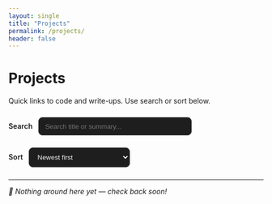 ```yaml
---
layout: single
title: "Projects"
permalink: /projects/
header: false
---
```


# Projects

Quick links to code and write-ups. Use search or sort below.

<div style="margin:1.5rem 0;">
  <label for="proj-search" style="font-weight:600; margin-right:.5rem;">Search</label>
  <input type="text" id="proj-search" placeholder="Search title or summary..."
    style="width:60%; padding:.6rem .75rem; border-radius:.5rem; border:1px solid #444;
           background-color:#1e1e1e; color:#f5f5f5; font-weight:500;">
</div>

<div style="margin:1.5rem 0;">
  <label for="proj-sort" style="font-weight:600; margin-right:.5rem;">Sort</label>
  <select id="proj-sort"
    style="width:200px; padding:.6rem .75rem; border-radius:.5rem; border:1px solid #444;
           background-color:#1e1e1e; color:#f5f5f5; font-weight:500;">
    <option value="new">Newest first</option>
    <option value="old">Oldest first</option>
  </select>
</div>

---

<!-- Add project entries below as simple bullets for now.
     When you add one, format the date as dd/mm/yyyy in the text. -->

_🚧 Nothing around here yet — check back soon!_  

<!-- Example (uncomment and edit when ready):
### Battery Sim
📅 01/02/2025  
Code: https://github.com/404ArnavDutta/battery-sim  
Short: G-force-aware braking model with real-time charts (Streamlit).
-->
